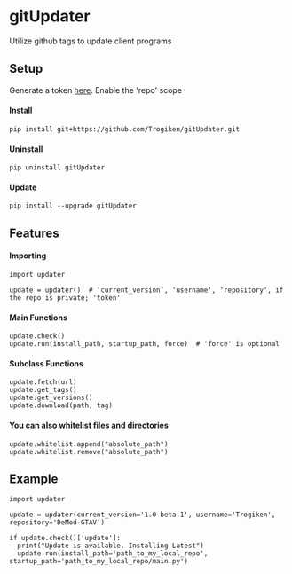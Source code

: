# gitUpdater
Utilize github tags to update client programs

## Setup

Generate a token [here](https://github.com/settings/tokens). Enable the 'repo' scope

#### Install
`pip install git+https://github.com/Trogiken/gitUpdater.git`

#### Uninstall
`pip uninstall gitUpdater`

#### Update
`pip install --upgrade gitUpdater`

## Features

#### Importing
```
import updater

update = updater()  # 'current_version', 'username', 'repository', if the repo is private; 'token'
```

#### Main Functions
```
update.check()
update.run(install_path, startup_path, force)  # 'force' is optional
```

#### Subclass Functions
```
update.fetch(url)
update.get_tags()
update.get_versions()
update.download(path, tag)
```

#### You can also whitelist files and directories
```
update.whitelist.append("absolute_path")
update.whitelist.remove("absolute_path")
```

## Example

```
import updater

update = updater(current_version='1.0-beta.1', username='Trogiken', repository='DeMod-GTAV')

if update.check()['update']:
  print("Update is available. Installing Latest")
  update.run(install_path='path_to_my_local_repo', startup_path='path_to_my_local_repo/main.py')
```
